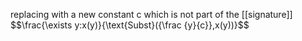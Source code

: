 replacing with a new constant c which is not part of the [[signature]]
$$\frac{\exists y:x(y)}{\text{Subst}(\{\frac {y}{c}},x(y))}$$